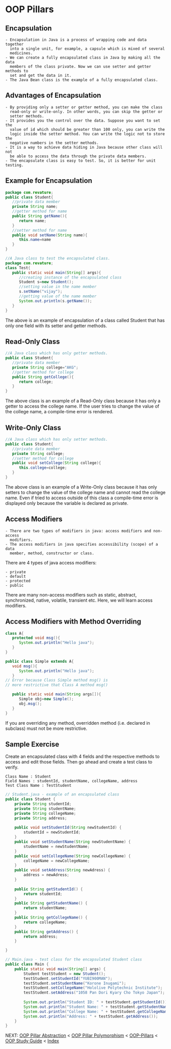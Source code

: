 # OOP Pillars

## Encapsulation
    - Encapsulation in Java is a process of wrapping code and data together
      into a single unit, for example, a capsule which is mixed of several
      medicines. 
    - We can create a fully encapsulated class in Java by making all the data
      members of the class private. Now we can use setter and getter methods to
      set and get the data in it. 
    - The Java Bean class is the example of a fully encapsulated class. 

## Advantages of Encapsulation

    - By providing only a setter or getter method, you can make the class
      read-only or write-only. In other words, you can skip the getter or
      setter methods.
    - It provides you the control over the data. Suppose you want to set the
      value of id which should be greater than 100 only, you can write the
      logic inside the setter method. You can write the logic not to store the
      negative numbers in the setter methods.
    - It is a way to achieve data hiding in Java because other class will not
      be able to access the data through the private data members.
    - The encapsulate class is easy to test. So, it is better for unit testing.

## Example for Encapsulation

```java
package com.revature;  
public class Student{  
   //private data member  
   private String name;  
   //getter method for name  
   public String getName(){  
      return name;  
   }  
   //setter method for name  
   public void setName(String name){  
      this.name=name  
   }  
}
```

```java
//A Java class to test the encapsulated class.  
package com.revature;  
class Test{  
   public static void main(String[] args){  
      //creating instance of the encapsulated class  
      Student s=new Student();  
      //setting value in the name member  
      s.setName("vijay");  
      //getting value of the name member  
      System.out.println(s.getName());  
   }  
}
```

The above is an example of encapsulation of a class called Student that has
only one field with its setter and getter methods. 

## Read-Only Class

```java
//A Java class which has only getter methods.  
public class Student{  
   //private data member  
   private String college="AKG";  
   //getter method for college  
   public String getCollege(){  
      return college;  
   }  
} 
```

The above class is an example of a Read-Only class because it has only a getter
to access the college name. If the user tries to change the value of the
college name, a compile-time error is rendered. 

## Write-Only Class

```java
//A Java class which has only setter methods.  
public class Student{  
   //private data member  
   private String college;  
   //setter method for college  
   public void setCollege(String college){  
      this.college=college;  
   }  
} 
```

The above class is an example of a Write-Only class because it has only setters
to change the value of the college name and cannot read the college name. Even
if tried to access outside of this class a compile-time error is displayed only
because the variable is declared as private. 

## Access Modifiers

    - There are two types of modifiers in java: access modifiers and non-access
      modifiers. 
    - The access modifiers in java specifies accessibility (scope) of a data
      member, method, constructor or class. 

There are 4 types of java access modifiers:

    - private
    - default
    - protected
    - public

There are many non-access modifiers such as static, abstract, synchronized,
native, volatile, transient etc. Here, we will learn access modifiers. 

## Access Modifiers with Method Overriding

```java
class A{  
   protected void msg(){
      System.out.println("Hello java");
   }  
}  

public class Simple extends A{  
   void msg(){
      System.out.println("Hello java");
   }
// Error because Class Simple method msg() is
// more restrictive that Class A method msg() 

   public static void main(String args[]){  
      Simple obj=new Simple();  
      obj.msg();  
   }  
}
```

If you are overriding any method, overridden method (i.e. declared in subclass)
must not be more restrictive.

## Sample Exercise

Create an encapsulated class with 4 fields and the respective methods to access
and edit those fields. Then go ahead and create a test class to verify. 

    Class Name : Student
    Field Names : studentId, studentName, collegeName, address
    Test Class Name : TestStudent
    
```java
// Student.java - example of an encapsulated class
public class Student {
	private String studentId;
	private String studentName;
	private String collegeName;
	private String address;
	
	public void setStudentId(String newStudentId) {
		studentId = newStudentId;
	}
	public void setStudentName(String newStudentName) {
		studentName = newStudentName;
	}
	public void setCollegeName(String newCollegeName) {
		collegeName = newCollegeName;
	}
	public void setAddress(String newAdress) {
		address = newAdress;
	}
	
	public String getStudentId() {
		return studentId;
	}
	public String getStudentName() {
		return studentName;
	}
	public String getCollegeName() {
		return collegeName;
	}
	public String getAddress() {
		return address;
	}

}
```

```java
// Main.java - test class for the encapsulated Student class
public class Main {
	public static void main(String[] args) {
		Student testStudent = new Student();
		testStudent.setStudentId("YUBI900MAN");
		testStudent.setStudentName("Korone Inugami");
		testStudent.setCollegeName("Hololive Polytechnic Institute");
		testStudent.setAddress("1058 Pan Dori Kyary Cho Tokyo Japan");
		
		System.out.println("Student ID: " + testStudent.getStudentId());
		System.out.println("Student Name: " + testStudent.getStudentName());
		System.out.println("College Name: " + testStudent.getCollegeName());
		System.out.println("Address: " + testStudent.getAddress());
	}
}
```

NEXT: [OOP Pillar Abstraction](OOP-Pillar-Abstraction)
< [OOP Pillar Polymorphism](OOP-Pillar-Polymorphism)
< [OOP-Pillars](OOP-Pillars)
< [OOP Study Guide](OOP-Study-Guide)
< [Index](Index)

